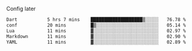 <!-- ## Hi there 👋 -->
Config later

<!--
**rickrck/rickrck** is a ✨ _special_ ✨ repository because its `README.md` (this file) appears on your GitHub profile.

Here are some ideas to get you started:

- 🔭 I’m currently working on ...
- 🌱 I’m currently learning ...
- 👯 I’m looking to collaborate on ...
- 🤔 I’m looking for help with ...
- 💬 Ask me about ...
- 📫 How to reach me: ...
- 😄 Pronouns: ...
- ⚡ Fun fact: ...
-->

<!--START_SECTION:waka-->

```txt
Dart           5 hrs 7 mins    ███████████████████▒░░░░░   76.78 %
conf           20 mins         █▒░░░░░░░░░░░░░░░░░░░░░░░   05.14 %
Lua            11 mins         ▓░░░░░░░░░░░░░░░░░░░░░░░░   02.97 %
Markdown       11 mins         ▓░░░░░░░░░░░░░░░░░░░░░░░░   02.90 %
YAML           11 mins         ▓░░░░░░░░░░░░░░░░░░░░░░░░   02.89 %
```

<!--END_SECTION:waka-->
